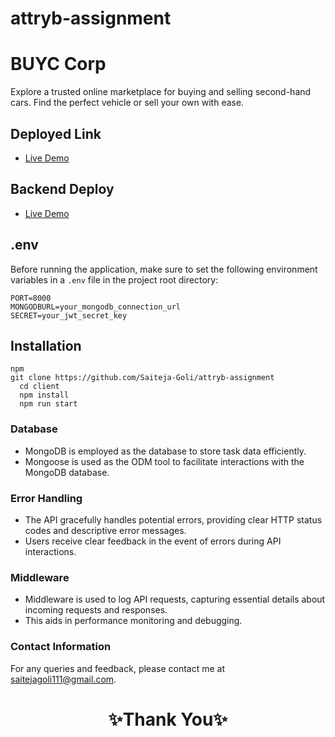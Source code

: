 # attryb-assignment

# BUYC Corp

Explore a trusted online marketplace for buying and selling second-hand cars. Find the perfect vehicle or sell your own with ease.

## Deployed Link

- [Live Demo](https://attryb-assignment-two.vercel.app/)

## Backend Deploy

- [Live Demo](https://attryb-backend-saiteja-goli.vercel.app)

## .env

Before running the application, make sure to set the following environment variables in a `.env` file in the project root directory:

```
PORT=8000
MONGODBURL=your_mongodb_connection_url
SECRET=your_jwt_secret_key
```

## Installation

```
npm
git clone https://github.com/Saiteja-Goli/attryb-assignment
  cd client
  npm install
  npm run start
```

### Database

- MongoDB is employed as the database to store task data efficiently.
- Mongoose is used as the ODM tool to facilitate interactions with the MongoDB database.

### Error Handling

- The API gracefully handles potential errors, providing clear HTTP status codes and descriptive error messages.
- Users receive clear feedback in the event of errors during API interactions.

### Middleware

- Middleware is used to log API requests, capturing essential details about incoming requests and responses.
- This aids in performance monitoring and debugging.

### Contact Information

For any queries and feedback, please contact me at [saitejagoli111@gmail.com](mailto:saitejagoli111@gmail.com).

<h1 align="center">✨Thank You✨</h1>

